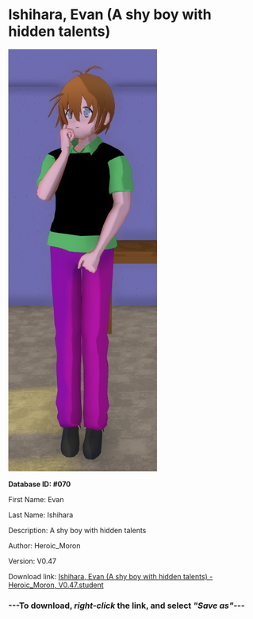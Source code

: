 # Ishihara, Evan (A shy boy with hidden talents)

<img src="https://raw.githubusercontent.com/Arbiter1223/Daigaku-Gurashi-Custom-Students/master/Students/Files/Ishihara%2C%20Evan%20(A%20shy%20boy%20with%20hidden%20talents).png" title="Ishihara, Evan (A shy boy with hidden talents) - Heroic_Moron, V0.47">

**Database ID: #070**

First Name: Evan

Last Name: Ishihara

Description: A shy boy with hidden talents

Author: Heroic_Moron

Version: V0.47

Download link: <a href="https://raw.githubusercontent.com/Arbiter1223/Daigaku-Gurashi-Custom-Students/master/Students/Files/Ishihara%2C%20Evan%20(A%20shy%20boy%20with%20hidden%20talents)%20-%20Heroic_Moron%2C%20V0.47.student">Ishihara, Evan (A shy boy with hidden talents) - Heroic_Moron, V0.47.student</a>

### ---**To download, _right-click_ the link, and select _"Save as"_**---
